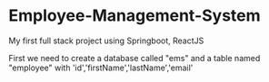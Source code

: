 # Employee-Management-System
My first full stack project using Springboot, ReactJS


First we need to create a database called "ems"
and a table named "employee" with 'id','firstName','lastName','email'
